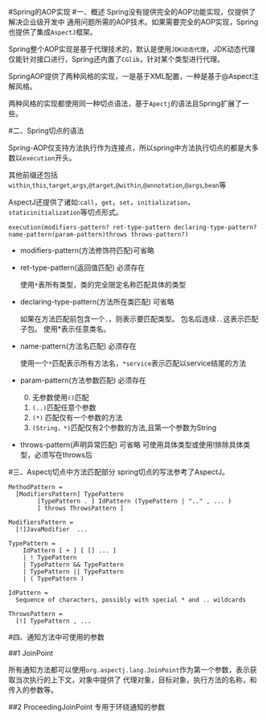 #Spring的AOP实现
#一、概述
Spring没有提供完全的AOP功能实现，仅提供了解决企业级开发中
通用问题所需的AOP技术。如果需要完全的AOP实现，Spring也提供了集成`AspectJ`框架。

Spring整个AOP实现是基于代理技术的，默认是使用`JDK动态代理`，JDK动态代理仅能针对接口进行，Spring还内置了`CGlib`，针对某个类型进行代理。

SpringAOP提供了两种风格的实现，一是基于XML配置，一种是基于@Aspect注解风格。

两种风格的实现都使用同一种切点语法，基于`Apectj`的语法且Spring扩展了一些。



#二、Spring切点的语法

Spring-AOP仅支持方法执行作为连接点，所以spring中方法执行切点的都是大多数以`execution`开头。

其他前缀还包括`within`,`this`,`target`,`args`,`@target`,`@within`,`@annotation`,`@args`,`bean`等

AspectJ还提供了诸如:`call`，`get`，`set`，`initialization`，`staticinitialization`等切点形式。



~~~
execution(modifiers-pattern? ret-type-pattern declaring-type-pattern?name-pattern(param-pattern)throws throws-pattern?)

~~~
- modifiers-pattern(方法修饰符匹配)可省略
	

- ret-type-pattern(返回值匹配) 必须存在

	使用`*`表所有类型，类的完全限定名称匹配具体的类型

- declaring-type-pattern(方法所在类匹配) 可省略

	如果在方法匹配前包含一个`.`，则表示要匹配类型。
	包名后连续`..`这表示匹配子包。
	使用*表示任意类名。

- name-pattern(方法名匹配) 必须存在

	使用一个`*`匹配表示所有方法名，`*service`表示匹配以service结尾的方法

- param-pattern(方法参数匹配) 必须存在

	0. 无参数使用`()`匹配  
	0. `(..)`匹配任意个参数
	0. `(*)` 匹配仅有一个参数的方法
	0. `(String，*)`匹配仅有2个参数的方法,且第一个参数为String

- throws-pattern(声明异常匹配) 可省略
	可使用具体类型或使用!排除具体类型，必须写在throws后

#三、Aspectj切点中方法匹配部分
spring切点的写法参考了AspectJ。

~~~
MethodPattern = 
  [ModifiersPattern] TypePattern 
        [TypePattern . ] IdPattern (TypePattern | ".." , ... ) 
        [ throws ThrowsPattern ]
~~~
~~~
ModifiersPattern =
  [!]JavaModifier  ...

TypePattern = 
    IdPattern [ + ] [ [] ... ]
    | ! TypePattern
    | TypePattern && TypePattern
    | TypePattern || TypePattern
    | ( TypePattern ) 

IdPattern =
  Sequence of characters, possibly with special * and .. wildcards

ThrowsPattern = 
  [!] TypePattern , ...
~~~
#四、通知方法中可使用的参数

##1 JoinPoint

所有通知方法都可以使用`org.aspectj.lang.JoinPoint`作为第一个参数，表示获取当次执行的上下文，对象中提供了
代理对象，目标对象，执行方法的名称，和传入的参数等。

##2 ProceedingJoinPoint
专用于环绕通知的参数
	

